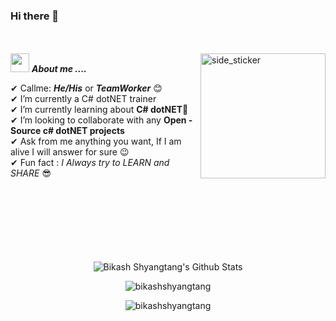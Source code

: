 ### Hi there 👋
<br><br>
<img align="right" width=200px height=200px alt="side_sticker" src="https://media.giphy.com/media/TEnXkcsHrP4YedChhA/giphy.gif" />
<img src="https://media.giphy.com/media/iY8CRBdQXODJSCERIr/giphy.gif" width="30px">&nbsp;***About me ....***

✔ Callme: ***He/His*** or ***TeamWorker*** 😊 <br>
✔ I’m currently a C# dotNET trainer<br>
✔ I’m currently learning about **C# dotNET**🥰<br>
✔ I’m looking to collaborate with any **Open - Source c# dotNET projects**<br>
✔ Ask from me anything you want, If I am alive I will answer for sure 😉<br>
✔ Fun fact : *I Always try to LEARN and SHARE* 😎<br><br><br><br>
<br><br><br><br>

<p align='center'>
  <img align="center" src="https://github-readme-stats.vercel.app/api?username=bikashshyangtang&show_icons=true&title_color=fff&icon_color=79ff97&text_color=efefef&bg_color=24292e" alt="Bikash Shyangtang's Github Stats">
</p>

<p align='center'>
  <img align="center" src="https://github-readme-stats.vercel.app/api/top-langs?username=bikashshyangtang&show_icons=true&locale=en&layout=compact&theme=chartreuse-dark" alt="bikashshyangtang" />  
</p>      
  
<p align='center'>  
   <img align="center" src="https://github-profile-trophy.vercel.app/?username=bikashshyangtang&theme=juicyfresh&no-bg=true" alt="bikashshyangtang" />  

</p>
